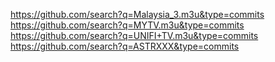 https://github.com/search?q=Malaysia_3.m3u&type=commits
https://github.com/search?q=MYTV.m3u&type=commits
https://github.com/search?q=UNIFI+TV.m3u&type=commits
https://github.com/search?q=ASTRXXX&type=commits

